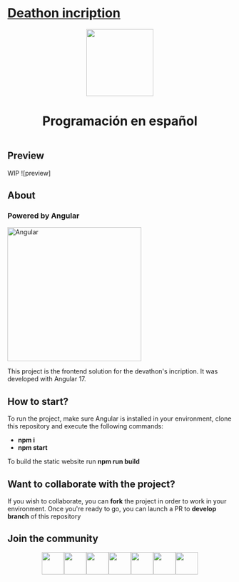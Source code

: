 # [Deathon incription](https://programacion-es.dev)

<div style="width:100%;display:flex;flex-direction:column;align-items:center">
    <img src="./docs/assets/img/Logo-circle.webp" with="150px" height="150px" />
    <h1>Programación en español</h1>
</div>

## Preview

WIP
![preview]

## About

### Powered by Angular

<a href="https://angular.io/"><img src="https://angular.io/assets/images/logos/angular/logo-nav@2x.png" alt="Angular" width="300"/></a>

This project is the frontend solution for the devathon's incription. It was developed with Angular 17.

## How to start?

To run the project, make sure Angular is installed in your environment, clone this repository and execute the following commands:

- **npm i**
- **npm start**

To build the static website run **npm run build**

## Want to collaborate with the project?

If you wish to collaborate, you can **fork** the project in order to work in your environment. Once you're ready to go, you can launch a PR to **develop branch** of this repository

## Join the community

<div style="width:100%;display:flex;flex-direction:row;justify-content:center">
    <a href="https://discord.gg/programacion-es"><img src="./docs/assets/img/discord-icon.webp" with="50px" height="50px" /></a>
    <a href="https://www.youtube.com/@programacion-es"><img src="./docs/assets/img/youtube-icon.webp" with="50px" height="50px" /></a>
    <a href="https://www.twitch.tv/programacion_en_esp"><img src="./docs/assets/img/twitch-logo-borderless.webp" with="50px" height="50px" /></a>
    <a href="https://instagram.com/programacion.es/"><img src="./docs/assets/img/instagram-icon.webp" with="50px" height="50px" /></a>
    <a href="https://twitter.com/program_es"><img src="./docs/assets/img/twitter-icon.webp" with="50px" height="50px" /></a>
    <a href="https://www.tiktok.com/@programacion.es"><img src="./docs/assets/img/tiktok-icon.webp" with="50px" height="50px" /></a>
    <a href="https://www.linkedin.com/in/pedroplasencia/"><img src="./docs/assets/img/linkedin-icon.webp" with="50px" height="50px" /></a>
</div>

